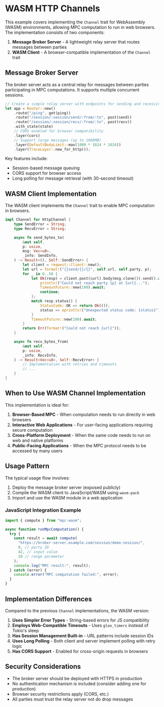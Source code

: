 # WASM HTTP Channels

This example covers implementing the `Channel` trait for WebAssembly (WASM) environments, allowing MPC computation to run in web browsers. The implementation consists of two components:

1. **Message Broker Server** - A lightweight relay server that routes messages between parties
2. **WASM Client** - A browser-compatible implementation of the `Channel` trait

## Message Broker Server

The broker server acts as a central relay for messages between parties participating in MPC computations. It supports multiple concurrent sessions.

```rust
// Create a simple relay server with endpoints for sending and receiving messages
let app = Router::new()
    .route("/ping", get(ping))
    .route("/session/:session/send/:from/:to", post(send))
    .route("/session/:session/recv/:from/:to", post(recv))
    .with_state(state)
    // CORS enabled for browser compatibility
    .layer(cors)
    // Support large messages (up to 1000MB)
    .layer(DefaultBodyLimit::max(1000 * 1024 * 1024))
    .layer(TraceLayer::new_for_http());
```

Key features include:

- Session-based message queuing
- CORS support for browser access
- Long polling for message retrieval (with 30-second timeout)

## WASM Client Implementation

The WASM client implements the `Channel` trait to enable MPC computation in browsers.

```rust
impl Channel for HttpChannel {
    type SendError = String;
    type RecvError = String;

    async fn send_bytes_to(
        &mut self,
        p: usize,
        msg: Vec<u8>,
        _info: SendInfo,
    ) -> Result<(), Self::SendError> {
        let client = reqwest::Client::new();
        let url = format!("{}send/{}/{}", self.url, self.party, p);
        for _ in 0..50 {
            let Ok(resp) = client.post(&url).body(msg.clone()).send().await else {
                println!("Could not reach party {p} at {url}...");
                TimeoutFuture::new(100).await;
                continue;
            };
            match resp.status() {
                StatusCode::OK => return Ok(()),
                status => eprintln!("Unexpected status code: {status}"),
            }
            TimeoutFuture::new(100).await;
        }
        return Err(format!("Could not reach {url}"));
    }

    async fn recv_bytes_from(
        &mut self,
        p: usize,
        _info: RecvInfo,
    ) -> Result<Vec<u8>, Self::RecvError> {
        // Implementation with retries and timeouts
        // ...
    }
}
```

## When to Use WASM Channel Implementation

This implementation is ideal for:

1. **Browser-Based MPC** - When computation needs to run directly in web browsers
2. **Interactive Web Applications** - For user-facing applications requiring secure computation
3. **Cross-Platform Deployment** - When the same code needs to run on web and native platforms
4. **Public-Facing Applications** - When the MPC protocol needs to be accessed by many users

## Usage Pattern

The typical usage flow involves:

1. Deploy the message broker server (exposed publicly)
2. Compile the WASM client to JavaScript/WASM using `wasm-pack`
3. Import and use the WASM module in a web application

### JavaScript Integration Example

```javascript
import { compute } from "mpc-wasm";

async function runMpcComputation() {
  try {
    const result = await compute(
      "https://broker-server.example.com/session/demo-session/",
      0, // party ID
      42, // input value
      10 // range parameter
    );
    console.log("MPC result:", result);
  } catch (error) {
    console.error("MPC computation failed:", error);
  }
}
```

## Implementation Differences

Compared to the previous `Channel` implementations, the WASM version:

1. **Uses Simpler Error Types** - String-based errors for JS compatibility
2. **Employs Web-Compatible Timeouts** - Uses `gloo_timers` instead of Tokio's sleep
3. **Has Session Management Built-in** - URL patterns include session IDs
4. **Uses Long Polling** - Both client and server implement polling with retry logic
5. **Has CORS Support** - Enabled for cross-origin requests in browsers

## Security Considerations

- The broker server should be deployed with HTTPS in production
- No authentication mechanism is included (consider adding one for production)
- Browser security restrictions apply (CORS, etc.)
- All parties must trust the relay server not do drop messages
